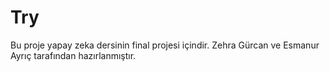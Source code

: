 # Try
Bu proje yapay zeka dersinin final projesi içindir. 
Zehra Gürcan ve Esmanur Ayrıç tarafından hazırlanmıştır.
